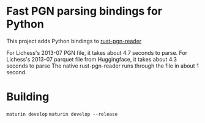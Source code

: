 # Fast PGN parsing bindings for Python
This project adds Python bindings to [rust-pgn-reader](https://github.com/niklasf/rust-pgn-reader)

For Lichess's 2013-07 PGN file, it takes about 4.7 seconds to parse.
For Lichess's 2013-07 parquet file from Huggingface, it takes about 4.3 seconds to parse
The native rust-pgn-reader runs through the file in about 1 second.

# Building
`maturin develop`
`maturin develop --release`